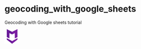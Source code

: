 # geocoding_with_google_sheets
Geocoding with Google sheets tutorial

![alt text](https://github.com/adam-p/markdown-here/raw/master/src/common/images/icon48.png "Logo Title Text 1")
